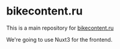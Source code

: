 # bikecontent.ru

This is a main repository for [bikecontent.ru](http://bikecontent.ru)

We're going to use Nuxt3 for the frontend.
